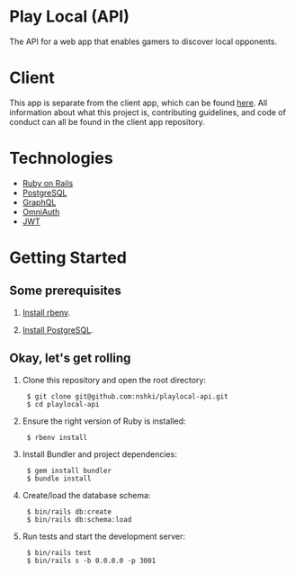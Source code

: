 Play Local (API)
================

The API for a web app that enables gamers to discover local opponents.


# Client

This app is separate from the client app, which can be found [here](https://github.com/nshki/playlocal-client).
All information about what this project is, contributing guidelines, and code of
conduct can all be found in the client app repository.


# Technologies

- [Ruby on Rails](https://rubyonrails.org/)
- [PostgreSQL](https://www.postgresql.org/)
- [GraphQL](https://github.com/rmosolgo/graphql-ruby)
- [OmniAuth](https://github.com/omniauth/omniauth)
- [JWT](https://github.com/jwt/ruby-jwt)


# Getting Started

## Some prerequisites

1. [Install rbenv](https://github.com/rbenv/rbenv#installation).

2. [Install PostgreSQL](https://www.postgresql.org/download/).

## Okay, let's get rolling

1. Clone this repository and open the root directory:

        $ git clone git@github.com:nshki/playlocal-api.git
        $ cd playlocal-api

2. Ensure the right version of Ruby is installed:

        $ rbenv install

3. Install Bundler and project dependencies:

        $ gem install bundler
        $ bundle install

4. Create/load the database schema:

        $ bin/rails db:create
        $ bin/rails db:schema:load

5. Run tests and start the development server:

        $ bin/rails test
        $ bin/rails s -b 0.0.0.0 -p 3001
